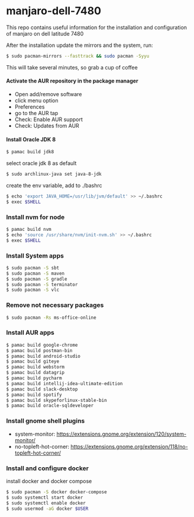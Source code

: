 # manjaro-dell-7480
This repo contains useful information for the installation and configuration of manjaro on dell latitude 7480

After the installation update the mirrors and the system, run:
```bash	
$ sudo pacman-mirrors --fasttrack && sudo pacman -Syyu
```
This will take several minutes, so grab a cup of coffee

#### Activate the AUR repository in the package manager 
- Open add/remove software
- click menu option
- Preferences
- go to the AUR tap
- Check: Enable AUR support
- Check: Updates from AUR

#### Install Oracle JDK 8
```bash
$ pamac build jdk8
```

select oracle jdk 8 as default
```bash
$ sudo archlinux-java set java-8-jdk
```
create the env variable, add to ./bashrc
```bash
$ echo 'export JAVA_HOME=/usr/lib/jvm/default' >> ~/.bashrc
$ exec $SHELL
```

### Install nvm for node
```bash
$ pamac build nvm
$ echo 'source /usr/share/nvm/init-nvm.sh' >> ~/.bashrc
$ exec $SHELL
```

### Install System apps
```bash
$ sudo pacman -S sbt
$ sudo pacman -S maven
$ sudo pacman -S gradle
$ sudo pacman -S terminator
$ sudo pacman -S vlc
```

### Remove not necessary packages
```bash
$ sudo pacman -Rs ms-office-online
```

### Install AUR apps
```bash
$ pamac build google-chrome
$ pamac build postman-bin
$ pamac build android-studio
$ pamac build giteye
$ pamac build webstorm
$ pamac build datagrip
$ pamac build pycharm
$ pamac build intellij-idea-ultimate-edition
$ pamac build slack-desktop
$ pamac build spotify
$ pamac build skypeforlinux-stable-bin
$ pamac build oracle-sqldeveloper
```

### Install gnome shell plugins
- system-monitor: https://extensions.gnome.org/extension/120/system-monitor/
- no-topleft-hot-corner: https://extensions.gnome.org/extension/118/no-topleft-hot-corner/

### Install and configure docker 

install docker and docker compose
```bash
$ sudo pacman -S docker docker-compose
$ sudo systemctl start docker
$ sudo systemctl enable docker
$ sudo usermod -aG docker $USER
```
